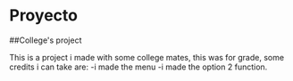 # Proyecto
##College's project 

This is a project i made with some college mates, this was for grade, some credits i can take are: 
-i made the menu
-i made the option 2 function.
